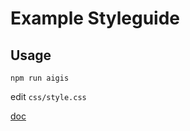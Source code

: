 # Example Styleguide

## Usage

```
npm run aigis
```

edit `css/style.css`

[doc](https://pxgrid.github.io/aigis/doc/)
